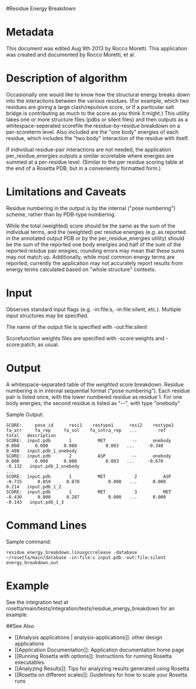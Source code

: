 #Residue Energy Breakdown

Metadata
========

This document was edited Aug 9th 2013 by Rocco Moretti. This application was created and documented by Rocco Moretti, et al.

Description of algorithm
========================

Occasionally one would like to know how the structural energy breaks down into the interactions between the various residues. (For example, which two residues are giving a large clash/repulsive score, or if a particular salt bridge is contributing as much to the score as you think it might.) This utility takes one or more structure files (pdbs or silent files) and then outputs as a whitespace-seperated scorefile the residue-by-residue breakdown on a per-scoreterm level. Also included are the "one body" energies of each residue, which includes the "two body" interaction of the residue with itself.

If individual residue-pair interactions are not needed, the application per\_residue\_energies outputs a similar scoretable where energies are summed at a per-residue level. (Similar to the per residue scoring table at the end of a Rosetta PDB, but in a conveniently formatted form.)

Limitations and Caveats
=======================

Residue numbering in the output is by the internal ("pose numbering") scheme, rather than by PDB-type numbering.

While the total (weighted) score should be the same as the sum of the individual terms, and the (weighted) per residue energies (e.g. as reported in the annotated output PDB or by the per\_residue\_energies utility) should be the sum of the reported one body energies and half of the sum of the reported residue pair enegies, rounding errors may mean that these sums may not match up. Additionally, while most common energy terms are reported, currently the application may not accurately report results from energy terms calculated based on "whole structure" contexts.

Input
=====

Observes standard input flags (e.g. -in:file:s, -in:file:silent, etc.). Multiple input structures may be specified.

The name of the output file is specified with -out:file:silent

Scorefunction weights files are specified with -score:weights and -score:patch, as usual.

Output
===============

A whitespace-separated table of the *weighted* score breakdown. Residue numbering is in internal sequential format ("pose numbering"). Each residue pair is listed once, with the lower numbered residue as residue 1. For one body energies, the second residue is listed as "--", with type "onebody"

Sample Output:

```
SCORE:     pose_id      resi1    restype1      resi2    restype2     fa_atr     fa_rep     fa_sol    fa_intra_rep   ...        ref      total   description
SCORE:  input.pdb       1          MET          --      onebody       0.000      0.000      0.000           0.003   ...     -0.340      0.480   input.pdb_1_onebody
SCORE:  input.pdb       2          ASP          --      onebody       0.000      0.000      0.000           0.003   ...     -0.670     -0.132   input.pdb_2_onebody
...
SCORE:  input.pdb       1          MET           2          ASP      -0.715      0.059      0.870           0.000   ...      0.000      0.214   input.pdb_1_2
SCORE:  input.pdb       1          MET           3          MET      -0.430      0.000      0.287           0.000   ...      0.000     -0.143   input.pdb_1_3
```

Command Lines
====================

Sample command:

```
residue_energy_breakdown.linuxgccrelease -database ~/rosetta/main/database -in:file:s input.pdb -out:file:silent energy_breakdown.out
```

Example
=======

See the integration test at rosetta/main/tests/integration/tests/residue\_energy\_breakdown for an example.


##See Also

* [[Analysis applications | analysis-applications]]: other design applications
* [[Application Documentation]]: Application documentation home page
* [[Running Rosetta with options]]: Instructions for running Rosetta executables.
* [[Analyzing Results]]: Tips for analyzing results generated using Rosetta
* [[Rosetta on different scales]]: Guidelines for how to scale your Rosetta runs

